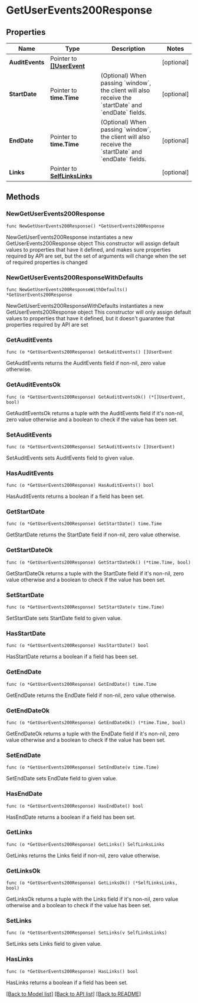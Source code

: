 # GetUserEvents200Response

## Properties

Name | Type | Description | Notes
------------ | ------------- | ------------- | -------------
**AuditEvents** | Pointer to [**[]UserEvent**](UserEvent.md) |  | [optional] 
**StartDate** | Pointer to **time.Time** | (Optional) When passing &#x60;window&#x60;, the client will also receive the &#x60;startDate&#x60; and &#x60;endDate&#x60; fields. | [optional] 
**EndDate** | Pointer to **time.Time** | (Optional) When passing &#x60;window&#x60;, the client will also receive the &#x60;startDate&#x60; and &#x60;endDate&#x60; fields. | [optional] 
**Links** | Pointer to [**SelfLinksLinks**](SelfLinksLinks.md) |  | [optional] 

## Methods

### NewGetUserEvents200Response

`func NewGetUserEvents200Response() *GetUserEvents200Response`

NewGetUserEvents200Response instantiates a new GetUserEvents200Response object
This constructor will assign default values to properties that have it defined,
and makes sure properties required by API are set, but the set of arguments
will change when the set of required properties is changed

### NewGetUserEvents200ResponseWithDefaults

`func NewGetUserEvents200ResponseWithDefaults() *GetUserEvents200Response`

NewGetUserEvents200ResponseWithDefaults instantiates a new GetUserEvents200Response object
This constructor will only assign default values to properties that have it defined,
but it doesn't guarantee that properties required by API are set

### GetAuditEvents

`func (o *GetUserEvents200Response) GetAuditEvents() []UserEvent`

GetAuditEvents returns the AuditEvents field if non-nil, zero value otherwise.

### GetAuditEventsOk

`func (o *GetUserEvents200Response) GetAuditEventsOk() (*[]UserEvent, bool)`

GetAuditEventsOk returns a tuple with the AuditEvents field if it's non-nil, zero value otherwise
and a boolean to check if the value has been set.

### SetAuditEvents

`func (o *GetUserEvents200Response) SetAuditEvents(v []UserEvent)`

SetAuditEvents sets AuditEvents field to given value.

### HasAuditEvents

`func (o *GetUserEvents200Response) HasAuditEvents() bool`

HasAuditEvents returns a boolean if a field has been set.

### GetStartDate

`func (o *GetUserEvents200Response) GetStartDate() time.Time`

GetStartDate returns the StartDate field if non-nil, zero value otherwise.

### GetStartDateOk

`func (o *GetUserEvents200Response) GetStartDateOk() (*time.Time, bool)`

GetStartDateOk returns a tuple with the StartDate field if it's non-nil, zero value otherwise
and a boolean to check if the value has been set.

### SetStartDate

`func (o *GetUserEvents200Response) SetStartDate(v time.Time)`

SetStartDate sets StartDate field to given value.

### HasStartDate

`func (o *GetUserEvents200Response) HasStartDate() bool`

HasStartDate returns a boolean if a field has been set.

### GetEndDate

`func (o *GetUserEvents200Response) GetEndDate() time.Time`

GetEndDate returns the EndDate field if non-nil, zero value otherwise.

### GetEndDateOk

`func (o *GetUserEvents200Response) GetEndDateOk() (*time.Time, bool)`

GetEndDateOk returns a tuple with the EndDate field if it's non-nil, zero value otherwise
and a boolean to check if the value has been set.

### SetEndDate

`func (o *GetUserEvents200Response) SetEndDate(v time.Time)`

SetEndDate sets EndDate field to given value.

### HasEndDate

`func (o *GetUserEvents200Response) HasEndDate() bool`

HasEndDate returns a boolean if a field has been set.

### GetLinks

`func (o *GetUserEvents200Response) GetLinks() SelfLinksLinks`

GetLinks returns the Links field if non-nil, zero value otherwise.

### GetLinksOk

`func (o *GetUserEvents200Response) GetLinksOk() (*SelfLinksLinks, bool)`

GetLinksOk returns a tuple with the Links field if it's non-nil, zero value otherwise
and a boolean to check if the value has been set.

### SetLinks

`func (o *GetUserEvents200Response) SetLinks(v SelfLinksLinks)`

SetLinks sets Links field to given value.

### HasLinks

`func (o *GetUserEvents200Response) HasLinks() bool`

HasLinks returns a boolean if a field has been set.


[[Back to Model list]](../README.md#documentation-for-models) [[Back to API list]](../README.md#documentation-for-api-endpoints) [[Back to README]](../README.md)


